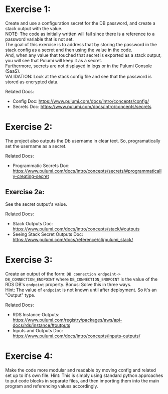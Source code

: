 # Exercise 1: 
Create and use a configuration secret for the DB password, and create a stack output with the value.   
NOTE: The code as initially written will fail since there is a reference to a password variable that is not set.   
The goal of this exercise is to address that by storing the password in the stack config as a secret and then using the value in the code.   
And, when any value that touched that secret is exported as a stack output, you will see that Pulumi will keep it as a secret.  
Furthermore, secrets are not displayed in logs or in the Pulumi Console (SaaS).  
VALIDATION: Look at the stack config file and see that the password is stored as encrypted data.  

Related Docs:
- Config Doc: https://www.pulumi.com/docs/intro/concepts/config/ 
- Secrets Doc: https://www.pulumi.com/docs/intro/concepts/secrets

# Exercise 2: 
The project also outputs the Db username in clear text.
So, programatically set the username as a secret.

Related Docs:
- Programmatic Secrets Doc: https://www.pulumi.com/docs/intro/concepts/secrets/#programmatically-creating-secret
## Exercise 2a: 
See the secret output's value. 

Related Docs:
- Stack Outputs Doc: https://www.pulumi.com/docs/intro/concepts/stack/#outputs
- Seeing Stack Secret Outputs Doc: https://www.pulumi.com/docs/reference/cli/pulumi_stack/

# Exercise 3: 
Create an output of the form: `DB connection endpoint-> DB_CONNECTION_ENDPOINT` where `DB_CONNECTION_ENDPOINT` is the value of the RDS DB's `endpoint` property.
Bonus: Solve this in three ways.  
Hint: The value of `endpoint` is not known until after deployment. So it's an "Output<T>" type.  

Related Docs:
- RDS Instance Outputs: https://www.pulumi.com/registry/packages/aws/api-docs/rds/instance/#outputs 
- Inputs and Outputs Doc: https://www.pulumi.com/docs/intro/concepts/inputs-outputs/

# Exercise 4: 
Make the code more modular and readable by moving config and related set up to it's own file. 
Hint: This is simply using standard python approaches to put code blocks in separate files, and then importing them into the main program and referencing values accordingly.  